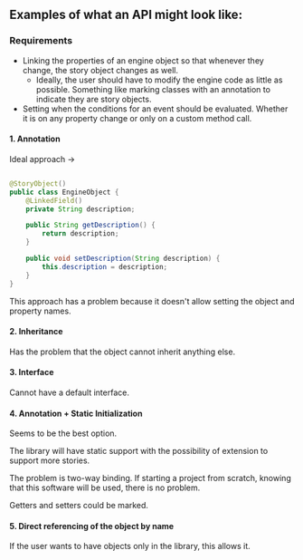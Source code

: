 ## Examples of what an API might look like:
### Requirements

- Linking the properties of an engine object so that whenever they change, the story object changes as well.
  - Ideally, the user should have to modify the engine code as little as possible. Something like marking classes with an annotation to indicate they are story objects.
- Setting when the conditions for an event should be evaluated. Whether it is on any property change or only on a custom method call.

#### 1. Annotation
Ideal approach ->
```java

@StoryObject()
public class EngineObject {
    @LinkedField()
    private String description;

    public String getDescription() {
        return description;
    }

    public void setDescription(String description) {
        this.description = description;
    }
}

```

This approach has a problem because it doesn't allow setting the object and property names.

#### 2. Inheritance 

Has the problem that the object cannot inherit anything else.

#### 3. Interface

Cannot have a default interface.

#### 4. Annotation + Static Initialization

Seems to be the best option.

The library will have static support with the possibility of extension to support more stories.

The problem is two-way binding. If starting a project from scratch, knowing that this software will be used, there is no problem.

Getters and setters could be marked.

#### 5. Direct referencing of the object by name

If the user wants to have objects only in the library, this allows it.
